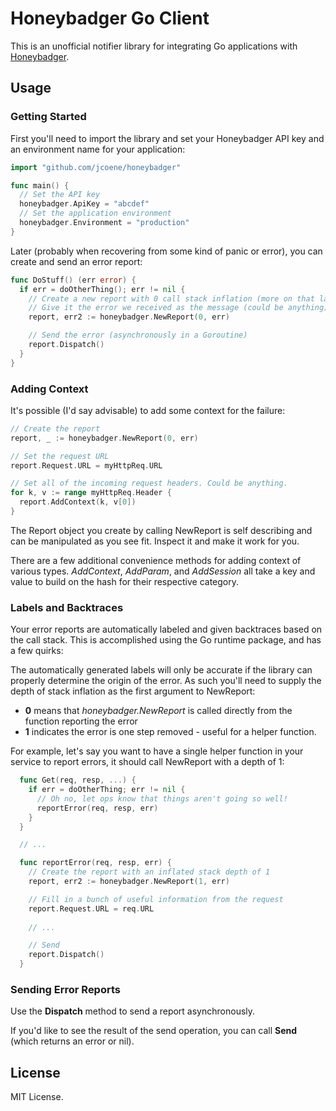 # Honeybadger Go Client

This is an unofficial notifier library for integrating Go applications with [Honeybadger](http://honeybadger.io).

## Usage

### Getting Started

First you'll need to import the library and set your Honeybadger API key and an environment name for your application:

```go
import "github.com/jcoene/honeybadger"

func main() {
  // Set the API key
  honeybadger.ApiKey = "abcdef"
  // Set the application environment
  honeybadger.Environment = "production"
}
```

Later (probably when recovering from some kind of panic or error), you can create and send an error report:

```go
func DoStuff() (err error) {
  if err = doOtherThing(); err != nil {
    // Create a new report with 0 call stack inflation (more on that later)
    // Give it the error we received as the message (could be anything)
    report, err2 := honeybadger.NewReport(0, err)

    // Send the error (asynchronously in a Goroutine)
    report.Dispatch()
  }
}
```

### Adding Context

It's possible (I'd say advisable) to add some context for the failure:

```go
// Create the report
report, _ := honeybadger.NewReport(0, err)

// Set the request URL
report.Request.URL = myHttpReq.URL

// Set all of the incoming request headers. Could be anything.
for k, v := range myHttpReq.Header {
  report.AddContext(k, v[0])
}
```

The Report object you create by calling NewReport is self describing and can be manipulated as you see fit. Inspect it and make it work for you.

There are a few additional convenience methods for adding context of various types. *AddContext*, *AddParam*, and *AddSession* all take a key and value to build on the hash for their respective category.

### Labels and Backtraces

Your error reports are automatically labeled and given backtraces based on the call stack. This is accomplished using the Go runtime package, and has a few quirks:

The automatically generated labels will only be accurate if the library can properly determine the origin of the error. As such you'll need to supply the depth of stack inflation as the first argument to NewReport:

- **0** means that *honeybadger.NewReport* is called directly from the function reporting the error
- **1** indicates the error is one step removed - useful for a helper function.

For example, let's say you want to have a single helper function in your service to report errors, it should call NewReport with a depth of 1:

```go
  func Get(req, resp, ...) {
    if err = doOtherThing; err != nil {
      // Oh no, let ops know that things aren't going so well!
      reportError(req, resp, err)
    }
  }

  // ...

  func reportError(req, resp, err) {
    // Create the report with an inflated stack depth of 1
    report, err2 := honeybadger.NewReport(1, err)

    // Fill in a bunch of useful information from the request
    report.Request.URL = req.URL
    
    // ...

    // Send
    report.Dispatch()
  }
```

### Sending Error Reports

Use the **Dispatch** method to send a report asynchronously.

If you'd like to see the result of the send operation, you can call **Send** (which returns an error or nil).

## License

MIT License.
